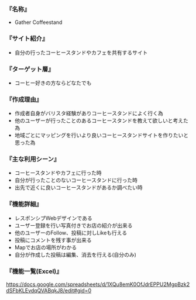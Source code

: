 ### 『名称』

- Gather Coffeestand

### 『サイト紹介』

- 自分の行ったコーヒースタンドやカフェを共有するサイト

### 『ターゲット層』

- コーヒー好きの方ならどなたでも

### 『作成理由』

- 作成者自身がバリスタ経験がありコーヒースタンドによく行く為
- 他のユーザーが行ったことのあるコーヒースタンドを教えて欲しいと考えた為
- 地域ごとにマッピングを行いより良いコーヒースタンドサイトを作りたいと思った為

### 『主な利用シーン』

- コーヒースタンドやカフェに行った時
- 自分が行ったことのないコーヒースタンドに行った時
- 出先で近くに良いコーヒースタンドがあるか調べたい時

### 『機能詳細』

- レスポンシブWebデザインである
- ユーザー登録を行い写真付きでお店の紹介が出来る
- 他のユーザーのFollow、投稿に対しLikeも行える
- 投稿にコメントを残す事が出来る
- Mapでお店の場所がわかる
- 自分が作成した投稿は編集、消去を行える(自分のみ)

### 『機能一覧(Excel)』

<https://docs.google.com/spreadsheets/d/1XQu8emK0OfJdrEPPU2MgpBzk2dSFbKLEvdqQVABqkJ8/edit#gid=0>
